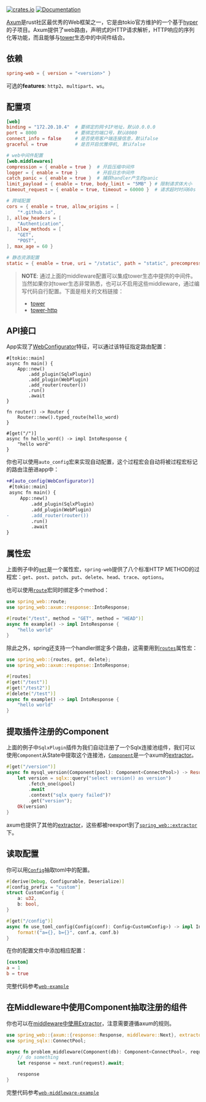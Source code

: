 [![crates.io](https://img.shields.io/crates/v/spring-web.svg)](https://crates.io/crates/spring-web)
[![Documentation](https://docs.rs/spring-web/badge.svg)](https://docs.rs/spring-web)

[Axum](https://github.com/tokio-rs/axum)是rust社区最优秀的Web框架之一，它是由tokio官方维护的一个基于[hyper](https://github.com/hyperium/hyper)的子项目。Axum提供了web路由，声明式的HTTP请求解析，HTTP响应的序列化等功能，而且能够与[tower](https://github.com/tower-rs)生态中的中间件结合。

## 依赖

```toml
spring-web = { version = "<version>" }
```

可选的**features**: `http2`、`multipart`、`ws`。

## 配置项

```toml
[web]
binding = "172.20.10.4"  # 要绑定的网卡IP地址，默认0.0.0.0
port = 8000              # 要绑定的端口号，默认8080
connect_info = false     # 是否使用客户端连接信息，默认false
graceful = true          # 是否开启优雅停机, 默认false

# web中间件配置
[web.middlewares]
compression = { enable = true }  # 开启压缩中间件
logger = { enable = true }       # 开启日志中间件
catch_panic = { enable = true }  # 捕获handler产生的panic
limit_payload = { enable = true, body_limit = "5MB" } # 限制请求体大小
timeout_request = { enable = true, timeout = 60000 }  # 请求超时时间60s

# 跨域配置
cors = { enable = true, allow_origins = [
    "*.github.io",
], allow_headers = [
    "Authentication",
], allow_methods = [
    "GET",
    "POST",
], max_age = 60 }

# 静态资源配置
static = { enable = true, uri = "/static", path = "static", precompressed = true, fallback = "index.html" }
```

> **NOTE**: 通过上面的middleware配置可以集成tower生态中提供的中间件。当然如果你对tower生态非常熟悉，也可以不启用这些middleware，通过编写代码自行配置。下面是相关的文档链接：
> * [tower](https://docs.rs/tower/latest/tower/)
> * [tower-http](https://docs.rs/tower-http/latest/tower_http/)

## API接口

App实现了[WebConfigurator](https://docs.rs/spring-web/latest/spring_web/trait.WebConfigurator.html)特征，可以通过该特征指定路由配置：

```no_run, rust, linenos, hl_lines=6 10-18
#[tokio::main]
async fn main() {
    App::new()
        .add_plugin(SqlxPlugin)
        .add_plugin(WebPlugin)
        .add_router(router())
        .run()
        .await
}

fn router() -> Router {
    Router::new().typed_route(hello_word)
}

#[get("/")]
async fn hello_word() -> impl IntoResponse {
    "hello word"
}
```

你也可以使用`auto_config`宏来实现自动配置，这个过程宏会自动将被过程宏标记的路由注册进app中：

```diff
+#[auto_config(WebConfigurator)]
 #[tokio::main]
 async fn main() {
     App::new()
         .add_plugin(SqlxPlugin)
         .add_plugin(WebPlugin)
-        .add_router(router())
         .run()
         .await
}
```

## 属性宏

上面例子中的[`get`](https://docs.rs/spring-macros/latest/spring_macros/attr.get.html)是一个属性宏，`spring-web`提供了八个标准HTTP METHOD的过程宏：`get`、`post`、`patch`、`put`、`delete`、`head`、`trace`、`options`。

也可以使用[`route`](https://docs.rs/spring-macros/latest/spring_macros/attr.route.html)宏同时绑定多个method：

```rust
use spring_web::route;
use spring_web::axum::response::IntoResponse;

#[route("/test", method = "GET", method = "HEAD")]
async fn example() -> impl IntoResponse {
    "hello world"
}
```

除此之外，spring还支持一个handler绑定多个路由，这需要用到[`routes`](https://docs.rs/spring-macros/latest/spring_macros/attr.routes.html)属性宏：

```rust
use spring_web::{routes, get, delete};
use spring_web::axum::response::IntoResponse;

#[routes]
#[get("/test")]
#[get("/test2")]
#[delete("/test")]
async fn example() -> impl IntoResponse {
    "hello world"
}
```

## 提取插件注册的Component

上面的例子中`SqlxPlugin`插件为我们自动注册了一个Sqlx连接池组件，我们可以使用`Component`从State中提取这个连接池，[`Component`](https://docs.rs/spring-web/latest/spring_web/extractor/struct.Component.html)是一个axum的[extractor](https://docs.rs/axum/latest/axum/extract/index.html)。

```rust
#[get("/version")]
async fn mysql_version(Component(pool): Component<ConnectPool>) -> Result<String> {
    let version = sqlx::query("select version() as version")
        .fetch_one(&pool)
        .await
        .context("sqlx query failed")?
        .get("version");
    Ok(version)
}
```

axum也提供了其他的[extractor](https://docs.rs/axum/latest/axum/extract/index.html)，这些都被reexport到了[`spring_web::extractor`](https://docs.rs/spring-web/latest/spring_web/extractor/index.html)下。

## 读取配置

你可以用[`Config`](https://docs.rs/spring-web/latest/spring_web/extractor/struct.Config.html)抽取toml中的配置。

```rust
#[derive(Debug, Configurable, Deserialize)]
#[config_prefix = "custom"]
struct CustomConfig {
    a: u32,
    b: bool,
}

#[get("/config")]
async fn use_toml_config(Config(conf): Config<CustomConfig>) -> impl IntoResponse {
    format!("a={}, b={}", conf.a, conf.b)
}
```

在你的配置文件中添加相应配置：

```toml
[custom]
a = 1
b = true
```

完整代码参考[`web-example`](https://github.com/spring-rs/spring-rs/tree/master/examples/web-example)

## 在Middleware中使用Component抽取注册的组件

你也可以在[middleware中使用Extractor](https://docs.rs/axum/latest/axum/middleware/fn.from_fn.html)，注意需要遵循axum的规则。

```rust
use spring_web::{axum::{response::Response, middleware::Next}, extractor::{Request, Component}};
use spring_sqlx::ConnectPool;

async fn problem_middleware(Component(db): Component<ConnectPool>, request: Request, next: Next) -> Response {
    // do something
    let response = next.run(request).await;

    response
}
```


完整代码参考[`web-middleware-example`](https://github.com/spring-rs/spring-rs/tree/master/examples/web-middleware-example)
